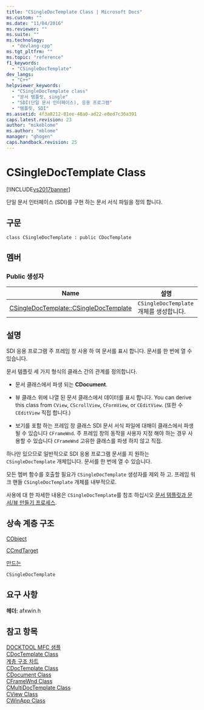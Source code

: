 ```yaml
---
title: "CSingleDocTemplate Class | Microsoft Docs"
ms.custom: ""
ms.date: "11/04/2016"
ms.reviewer: ""
ms.suite: ""
ms.technology: 
  - "devlang-cpp"
ms.tgt_pltfrm: ""
ms.topic: "reference"
f1_keywords: 
  - "CSingleDocTemplate"
dev_langs: 
  - "C++"
helpviewer_keywords: 
  - "CSingleDocTemplate class"
  - "문서 템플릿, single"
  - "SDI(단일 문서 인터페이스), 응용 프로그램"
  - "템플릿, SDI"
ms.assetid: 4f3a8212-81ee-48a0-ad22-e0ed7c36a391
caps.latest.revision: 23
author: "mikeblome"
ms.author: "mblome"
manager: "ghogen"
caps.handback.revision: 25
---
```

# CSingleDocTemplate Class
[!INCLUDE[vs2017banner](../../assembler/inline/includes/vs2017banner.md)]

단일 문서 인터페이스 \(SDI\)를 구현 하는 문서 서식 파일을 정의 합니다.  
  
## 구문  
  
```  
class CSingleDocTemplate : public CDocTemplate  
```  
  
## 멤버  
  
### Public 생성자  
  
|Name|설명|  
|----------|--------|  
|[CSingleDocTemplate::CSingleDocTemplate](../Topic/CSingleDocTemplate::CSingleDocTemplate.md)|`CSingleDocTemplate` 개체를 생성합니다.|  
  
## 설명  
 SDI 응용 프로그램 주 프레임 창 사용 하 여 문서를 표시 합니다. 문서를 한 번에 열 수 있습니다.  
  
 문서 템플릿 세 가지 형식의 클래스 간의 관계를 정의합니다.  
  
-   문서 클래스에서 파생 되는  **CDocument**.  
  
-   뷰 클래스 위에 나열 된 문서 클래스에서 데이터를 표시 합니다.  You can derive this class from `CView`, `CScrollView`, `CFormView`, or `CEditView`.  \(또한 수 `CEditView` 직접 합니다.\)  
  
-   보기를 포함 하는 프레임 창 클래스  SDI 문서 서식 파일에 대해이 클래스에서 파생 될 수 있습니다 `CFrameWnd`. 주 프레임 창의 동작을 사용자 지정 해야 하는 경우 사용할 수 있습니다 `CFrameWnd` 고유한 클래스를 파생 하지 않고 직접.  
  
 하나만 있으므로 일반적으로 SDI 응용 프로그램 문서를 지 원하는 `CSingleDocTemplate` 개체입니다.  문서를 한 번에 열 수 있습니다.  
  
 모든 멤버 함수를 호출할 필요가 `CSingleDocTemplate` 생성자를 제외 하 고.  프레임 워크 핸들 `CSingleDocTemplate` 개체를 내부적으로.  
  
 사용에 대 한 자세한 내용은 `CSingleDocTemplate`를 참조 하십시오  [문서 템플릿과 문서\/뷰 만들기 프로세스](../../mfc/document-templates-and-the-document-view-creation-process.md).  
  
## 상속 계층 구조  
 [CObject](../../mfc/reference/cobject-class.md)  
  
 [CCmdTarget](../../mfc/reference/ccmdtarget-class.md)  
  
 [만드는](../../mfc/reference/cdoctemplate-class.md)  
  
 `CSingleDocTemplate`  
  
## 요구 사항  
 **헤더:** afxwin.h  
  
## 참고 항목  
 [DOCKTOOL MFC 샘플](../../top/visual-cpp-samples.md)   
 [CDocTemplate Class](../../mfc/reference/cdoctemplate-class.md)   
 [계층 구조 차트](../../mfc/hierarchy-chart.md)   
 [CDocTemplate Class](../../mfc/reference/cdoctemplate-class.md)   
 [CDocument Class](../../mfc/reference/cdocument-class.md)   
 [CFrameWnd Class](../../mfc/reference/cframewnd-class.md)   
 [CMultiDocTemplate Class](../../mfc/reference/cmultidoctemplate-class.md)   
 [CView Class](../../mfc/reference/cview-class.md)   
 [CWinApp Class](../../mfc/reference/cwinapp-class.md)